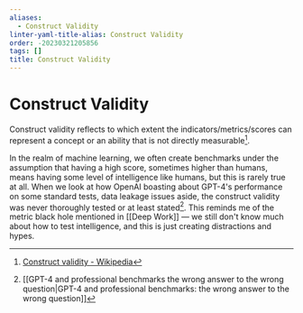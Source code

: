```yaml
---
aliases:
  - Construct Validity
linter-yaml-title-alias: Construct Validity
order: -20230321205856
tags: []
title: Construct Validity
---
```


# Construct Validity

Construct validity reflects to which extent the indicators/metrics/scores can represent a concept or an ability that is not directly measurable[^1].

In the realm of machine learning, we often create benchmarks under the assumption that having a high score, sometimes higher than humans, means having some level of intelligence like humans, but this is rarely true at all. When we look at how OpenAI boasting about GPT-4's performance on some standard tests, data leakage issues aside, the construct validity was never thoroughly tested or at least stated[^2]. This reminds me of the metric black hole mentioned in [[Deep Work]] — we still don't know much about how to test intelligence, and this is just creating distractions and hypes.

[^1]: [Construct validity - Wikipedia](https://en.wikipedia.org/wiki/Construct_validity?useskin=vector)
[^2]: [[GPT-4 and professional benchmarks the wrong answer to the wrong question|GPT-4 and professional benchmarks: the wrong answer to the wrong question]]